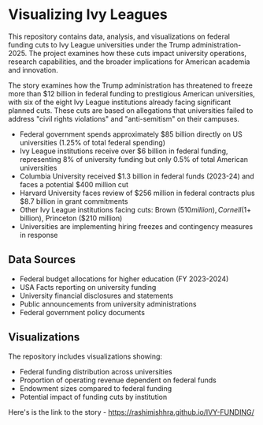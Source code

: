 # Visualizing Ivy Leagues

This repository contains data, analysis, and visualizations on federal funding cuts to Ivy League universities under the Trump administration- 2025. The project examines how these cuts impact university operations, research capabilities, and the broader implications for American academia and innovation.

The story examines how the Trump administration has threatened to freeze more than $12 billion in federal funding to prestigious American universities, with six of the eight Ivy League institutions already facing significant planned cuts. These cuts are based on allegations that universities failed to address "civil rights violations" and "anti-semitism" on their campuses.

- Federal government spends approximately $85 billion directly on US universities (1.25% of total federal spending)
- Ivy League institutions receive over $6 billion in federal funding, representing 8% of university funding but only 0.5% of total American universities
- Columbia University received $1.3 billion in federal funds (2023-24) and faces a potential $400 million cut
- Harvard University faces review of $256 million in federal contracts plus $8.7 billion in grant commitments
- Other Ivy League institutions facing cuts: Brown ($510 million), Cornell ($1+ billion), Princeton ($210 million)
- Universities are implementing hiring freezes and contingency measures in response

## Data Sources
- Federal budget allocations for higher education (FY 2023-2024)
- USA Facts reporting on university funding
- University financial disclosures and statements
- Public announcements from university administrations
- Federal government policy documents

## Visualizations
The repository includes visualizations showing:
- Federal funding distribution across universities
- Proportion of operating revenue dependent on federal funds
- Endowment sizes compared to federal funding
- Potential impact of funding cuts by institution

Here's is the link to the story - https://rashimishhra.github.io/IVY-FUNDING/
